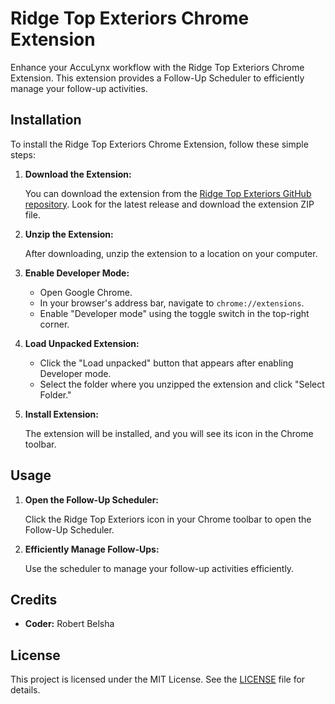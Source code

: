 # Ridge Top Exteriors Chrome Extension

Enhance your AccuLynx workflow with the Ridge Top Exteriors Chrome Extension. This extension provides a Follow-Up Scheduler to efficiently manage your follow-up activities.

## Installation

To install the Ridge Top Exteriors Chrome Extension, follow these simple steps:

1. **Download the Extension:**

   You can download the extension from the [Ridge Top Exteriors GitHub repository](https://github.com/ridgetopexteriors/ridge-top-ext). Look for the latest release and download the extension ZIP file.

2. **Unzip the Extension:**

   After downloading, unzip the extension to a location on your computer.

3. **Enable Developer Mode:**

   - Open Google Chrome.
   - In your browser's address bar, navigate to `chrome://extensions`.
   - Enable "Developer mode" using the toggle switch in the top-right corner.

4. **Load Unpacked Extension:**

   - Click the "Load unpacked" button that appears after enabling Developer mode.
   - Select the folder where you unzipped the extension and click "Select Folder."

5. **Install Extension:**

   The extension will be installed, and you will see its icon in the Chrome toolbar.

## Usage

1. **Open the Follow-Up Scheduler:**

   Click the Ridge Top Exteriors icon in your Chrome toolbar to open the Follow-Up Scheduler.

2. **Efficiently Manage Follow-Ups:**

   Use the scheduler to manage your follow-up activities efficiently.

## Credits

- **Coder:** Robert Belsha

## License

This project is licensed under the MIT License. See the [LICENSE](LICENSE) file for details.
